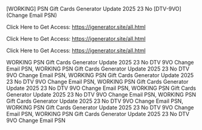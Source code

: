 [WORKING] PSN Gift Cards Generator Update 2025 23 No [DTV-9VO] (Change Email PSN)

Click Here to Get Access: https://igenerator.site/all.html

Click Here to Get Access: https://igenerator.site/all.html

Click Here to Get Access: https://igenerator.site/all.html

 WORKING PSN Gift Cards Generator Update 2025 23 No DTV 9VO Change Email PSN, WORKING PSN Gift Cards Generator Update 2025 23 No DTV 9VO Change Email PSN, WORKING PSN Gift Cards Generator Update 2025 23 No DTV 9VO Change Email PSN, WORKING PSN Gift Cards Generator Update 2025 23 No DTV 9VO Change Email PSN, WORKING PSN Gift Cards Generator Update 2025 23 No DTV 9VO Change Email PSN, WORKING PSN Gift Cards Generator Update 2025 23 No DTV 9VO Change Email PSN, WORKING PSN Gift Cards Generator Update 2025 23 No DTV 9VO Change Email PSN, WORKING PSN Gift Cards Generator Update 2025 23 No DTV 9VO Change Email PSN
